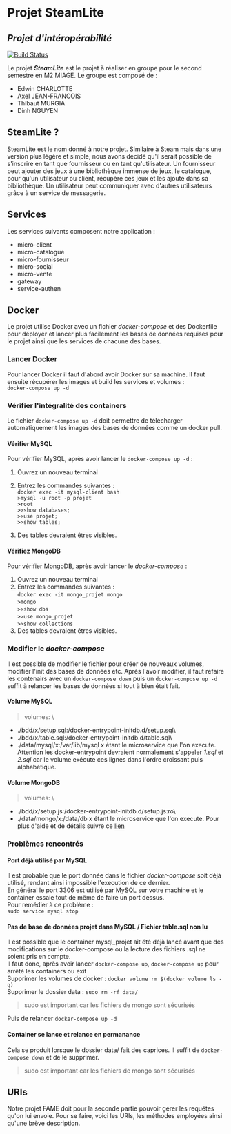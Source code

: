 # Projet SteamLite
## _Projet d'intéropérabilité_
[![Build Status](https://travis-ci.org/joemccann/dillinger.svg?branch=master)](https://travis-ci.org/joemccann/dillinger)

Le projet ***SteamLite*** est le projet à réaliser en groupe pour le second semestre en M2 MIAGE. Le groupe est composé de :
- Edwin CHARLOTTE
- Axel JEAN-FRANCOIS
- Thibaut MURGIA
- Dinh NGUYEN

## SteamLite ?
SteamLite est le nom donné à notre projet. Similaire à Steam mais dans une version plus légère et simple, nous avons décidé qu'il serait possible de s'inscrire en tant que fournisseur ou en tant qu'utilisateur.
Un fournisseur peut ajouter des jeux à une bibliothèque immense de jeux, le catalogue, pour qu'un utilisateur ou client, récupère ces jeux et les ajoute dans sa bibliothèque. Un utilisateur peut communiquer avec d'autres utilisateurs grâce à un service de messagerie.

## Services
Les services suivants composent notre application :
- micro-client
- micro-catalogue
- micro-fournisseur
- micro-social
- micro-vente
- gateway
- service-authen

## Docker
Le projet utilise Docker avec un fichier *docker-compose* et des Dockerfile pour déployer et lancer plus facilement les bases de données requises pour le projet ainsi que les services de chacune des bases.

### Lancer Docker

Pour lancer Docker il faut d'abord avoir Docker sur sa machine.
Il faut ensuite récupérer les images et build les services et volumes : \
`docker-compose up -d`

### Vérifier l'intégralité des containers

Le fichier `docker-compose up -d` doit permettre de télécharger automatiquement les images des bases de données comme un docker pull.

#### Vérifier MySQL

Pour vérifier MySQL, après avoir lancer le `docker-compose up -d` :

1. Ouvrez un nouveau terminal
2. Entrez les commandes suivantes : \
   `docker exec -it mysql-client bash`\
   `>mysql -u root -p projet`\
   `>root`\
   `>>show databases;`\
   `>>use projet;`\
   `>>show tables;`

3. Des tables devraient êtres visibles.

#### Vérifiez MongoDB

Pour vérifier MongoDB, après avoir lancer le *docker-compose* :

1. Ouvrez un nouveau terminal
2. Entrez les commandes suivantes : \
   `docker exec -it mongo_projet mongo`\
   `>mongo`\
   `>>show dbs`\
   `>>use mongo_projet`\
   `>>show collections`
3. Des tables devraient êtres visibles.

### Modifier le *docker-compose*
Il est possible de modifier le fichier pour créer de nouveaux volumes, modifier l'init des bases de données etc. Après l'avoir modifier, il faut refaire les contenairs avec un `docker-compose down` puis un `docker-compose up -d` suffit à relancer les bases de données si tout à bien était fait.

#### Volume MySQL

> volumes: \
- ./bdd/x/setup.sql:/docker-entrypoint-initdb.d/setup.sql\
- ./bdd/x/table.sql:/docker-entrypoint-initdb.d/table.sql\
- ./data/mysql/x:/var/lib/mysql
x étant le microservice que l'on execute.
Attention  les docker-entrypoint devraient normalement s'appeler *1.sql* et *2.sql* car le volume exécute ces lignes dans l'ordre croissant puis alphabétique.

#### Volume MongoDB

> volumes: \
- ./bdd/x/setup.js:/docker-entrypoint-initdb.d/setup.js:ro\
- ./data/mongo/x:/data/db
x étant le microservice que l'on execute.
Pour plus d'aide et de détails suivre ce [lien](https://stackoverflow.com/questions/42912755/how-to-create-a-db-for-mongodb-container-on-start-up)

### Problèmes rencontrés

#### Port déjà utilisé par MySQL

Il est probable que le port donnée dans le fichier *docker-compose* soit déjà utilisé, rendant ainsi impossible l'execution de ce dernier.\
En général le port 3306 est utilisé par MySQL sur votre machine et le container essaie tout de même de faire un port dessus.\
Pour remédier à ce problème : \
`sudo service mysql stop`

#### Pas de base de données projet dans MySQL / Fichier table.sql non lu

Il est possible que le container mysql_projet ait été déjà lancé avant que des modifications sur le docker-compose ou la lecture des fichiers .sql ne soient pris en compte.\
Il faut donc, après avoir lancer `docker-compose up`, `docker-compose up` pour arrêté les containers ou exit\
Supprimer les volumes de docker : `docker volume rm $(docker volume ls -q)`\
Supprimer le dossier data : `sudo rm -rf data/`

> sudo est important car les fichiers de mongo sont sécurisés

Puis de relancer `docker-compose up -d`

#### Container se lance et relance en permanance

Cela se produit lorsque le dossier data/ fait des caprices. Il suffit de `docker-compose down` et de le supprimer.

> sudo est important car les fichiers de mongo sont sécurisés

## URIs

Notre projet FAME doit pour la seconde partie pouvoir gérer les requêtes qu'on lui envoie.
Pour se faire, voici les URIs, les méthodes employées ainsi qu'une brève description.
